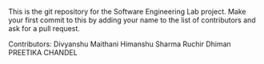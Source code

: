 This is the git repository for the Software Engineering Lab project. Make your 
first commit to this by adding your name to the list of contributors and ask for
a pull request.

Contributors:
Divyanshu Maithani
Himanshu Sharma
Ruchir Dhiman
PREETIKA CHANDEL  
